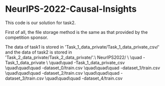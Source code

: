# NeurIPS-2022-Causal-Insights
This code is our solution for task2.

First of all, the file storage method is the same as that provided by the competition sponsor.

The data of task1 is stored in 'Task_1_data_private/Task_1_data_private_csv/' and the data of task2 is stored in 'Task_2_data_private/Task_2_data_private/'.\\
NeurIPS2022\/ \\
\quad -Task_1_data_private \\
\quad\quad -Task_1_data_private_csv
\quad\quad\quad -dataset_0\/train.csv
\quad\quad\quad -dataset_1\/train.csv
\quad\quad\quad -dataset_2\/train.csv
\quad\quad\quad -dataset_3\/train.csv
\quad\quad\quad -dataset_4\/train.csv
